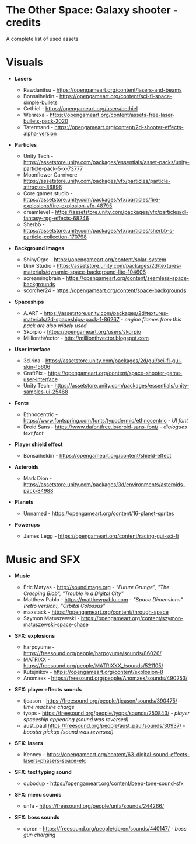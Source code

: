 # The Other Space: Galaxy shooter - credits
A complete list of used assets

# Visuals

- **Lasers**
  - Rawdanitsu - https://opengameart.org/content/lasers-and-beams
  - Bonsaiheldin - https://opengameart.org/content/sci-fi-space-simple-bullets
  - Cethiel - https://opengameart.org/users/cethiel
  - Wenrexa - https://opengameart.org/content/assets-free-laser-bullets-pack-2020
  - Tatermand - https://opengameart.org/content/2d-shooter-effects-alpha-version

- **Particles**
  - Unity Tech - https://assetstore.unity.com/packages/essentials/asset-packs/unity-particle-pack-5-x-73777
  - Moonflower Carnivore - https://assetstore.unity.com/packages/vfx/particles/particle-attractor-86896
  - Core games studio - https://assetstore.unity.com/packages/vfx/particles/fire-explosions/fire-explosion-vfx-48795
  - dreamlevel - https://assetstore.unity.com/packages/vfx/particles/dl-fantasy-rpg-effects-68246
  - Sherbb - https://assetstore.unity.com/packages/vfx/particles/sherbb-s-particle-collection-170798

- **Background images**
  - ShinyOgre - https://opengameart.org/content/solar-system
  - DinV Studio - https://assetstore.unity.com/packages/2d/textures-materials/dynamic-space-background-lite-104606
  - screamingbrain - https://opengameart.org/content/seamless-space-backgrounds
  - scorcher24 - https://opengameart.org/content/space-backgrounds

- **Spaceships**
  - A.ART - https://assetstore.unity.com/packages/2d/textures-materials/2d-spaceships-pack-1-86267 - *engine flames from this pack are also widely used*
  - Skorpio - https://opengameart.org/users/skorpio
  - MillionthVector - http://millionthvector.blogspot.com

- **User interface**
  - 3d.rina - https://assetstore.unity.com/packages/2d/gui/sci-fi-gui-skin-15606
  - CraftPix - https://opengameart.org/content/space-shooter-game-user-interface
  - Unity Tech - https://assetstore.unity.com/packages/essentials/unity-samples-ui-25468

- **Fonts**
  - Ethnocentric - https://www.fontspring.com/fonts/typodermic/ethnocentric - *UI font*
  - Droid Sans - https://www.dafontfree.io/droid-sans-font/ - *dialogues text font*

- **Player shield effect**
  - Bonsaiheldin - https://opengameart.org/content/shield-effect

- **Asteroids**
  - Mark Dion - https://assetstore.unity.com/packages/3d/environments/asteroids-pack-84988

- **Planets**
  - Unnamed - https://opengameart.org/content/16-planet-sprites

- **Powerups**
  - James Legg - https://opengameart.org/content/racing-gui-sci-fi

# Music and SFX

- **Music**
  - Eric Matyas - http://soundimage.org - *"Future Grunge", "The Creeping Blob", "Trouble in a Digital City"*
  - Matthew Pablo - https://matthewpablo.com - *"Space Dimensions" (retro version), "Orbital Colossus"*
  - maxstack - https://opengameart.org/content/through-space
  - Szymon Matuszewski - https://opengameart.org/content/szymon-matuszewski-space-chase

- **SFX: explosions**
  - harpoyume - https://freesound.org/people/harpoyume/sounds/86026/
  - MATRIXX - https://freesound.org/people/MATRIXXX_/sounds/521105/
  - Kutejnikov - https://opengameart.org/content/explosion-8
  - Anomaex - https://freesound.org/people/Anomaex/sounds/490253/

- **SFX: player effects sounds**
  - tjcason - https://freesound.org/people/tjcason/sounds/390475/ - *time machine charge*
  - tyops - https://freesound.org/people/tyops/sounds/250843/ - *player spaceship appearing (sound was reversed)*
  - aust_paul https://freesound.org/people/aust_paul/sounds/30937/ - *booster pickup (sound was reversed)*

- **SFX: lasers**
  - Kenney - https://opengameart.org/content/63-digital-sound-effects-lasers-phasers-space-etc

- **SFX: text typing sound**
  - qubodup - https://opengameart.org/content/beep-tone-sound-sfx

- **SFX: menu sounds**
  - unfa - https://freesound.org/people/unfa/sounds/244266/

- **SFX: boss sounds**
  - dpren - https://freesound.org/people/dpren/sounds/440147/ - *boss gun charging*
